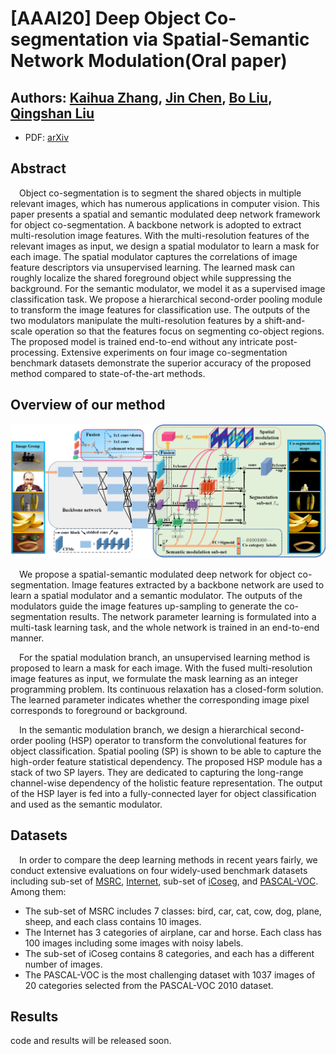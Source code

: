 # [AAAI20] Deep Object Co-segmentation via Spatial-Semantic Network Modulation(Oral paper)
## Authors: [Kaihua Zhang](http://kaihuazhang.net/), [Jin Chen](https://github.com/cj4L), [Bo Liu](https://scholar.google.com/citations?user=2Fe93n8AAAAJ&hl=en), [Qingshan Liu](https://scholar.google.com/citations?user=2Pyf20IAAAAJ&hl=zh-CN)
* PDF: [arXiv](https://arxiv.org/abs/1911.12950)

## Abstract  
&emsp;Object co-segmentation is to segment the shared objects in multiple relevant images, which has numerous applications in computer vision. This paper presents a spatial and semantic modulated deep network framework for object co-segmentation. A backbone network is adopted to extract multi-resolution image features. With the multi-resolution features of the relevant images as input, we design a spatial modulator to learn a mask for each image. The spatial modulator captures the correlations of image feature descriptors via unsupervised learning. The learned mask can roughly localize the shared foreground object while suppressing the background. For the semantic modulator, we model it as a supervised image classification task. We propose a hierarchical second-order pooling module to transform the image features for classification use. The outputs of the two modulators manipulate the multi-resolution features by a shift-and-scale operation so that the features focus on segmenting co-object regions. The proposed model is trained end-to-end without any intricate post-processing. Extensive experiments on four image co-segmentation benchmark datasets demonstrate the superior accuracy of the proposed method compared to state-of-the-art methods.

## Overview of our method
![](https://github.com/cj4L/SSNM-Coseg/raw/master/network.png)

&emsp;We propose a spatial-semantic modulated deep network for object co-segmentation. Image features extracted by a backbone network are used to learn a spatial modulator and a semantic modulator. The outputs of the modulators guide the image features up-sampling to generate the co-segmentation results. The network parameter learning is formulated into a multi-task learning task, and the whole network is trained in an end-to-end manner.

&emsp;For the spatial modulation branch, an unsupervised learning method is proposed to learn a mask for each image. With the fused multi-resolution image features as input, we formulate the mask learning as an integer programming problem. Its continuous relaxation has a closed-form solution. The learned parameter indicates whether the corresponding image pixel corresponds to foreground or background.

&emsp;In the semantic modulation branch, we design a hierarchical second-order pooling (HSP) operator to transform the convolutional features for object classification. Spatial pooling (SP) is shown to be able to capture the high-order feature statistical dependency. The proposed HSP module has a stack of two SP layers. They are dedicated to capturing the long-range channel-wise dependency of the holistic feature representation. The output of the HSP layer is fed into a fully-connected layer for object classification and used as the semantic modulator.

## Datasets
&emsp;In order to compare the deep learning methods in recent years fairly, we conduct extensive evaluations on four widely-used benchmark datasets including sub-set of [MSRC](https://www.microsoft.com/en-us/research/project/image-understanding/?from=http%3A%2F%2Fresearch.microsoft.com%2Fen-us%2Fprojects%2Fobjectclassrecognition%2F), [Internet](http://people.csail.mit.edu/mrub/ObjectDiscovery/), sub-set of [iCoseg](http://chenlab.ece.cornell.edu/projects/touch-coseg/), and [PASCAL-VOC](http://host.robots.ox.ac.uk/pascal/VOC/). Among them:  
* The sub-set of MSRC includes 7 classes: bird, car, cat, cow, dog, plane, sheep, and each class contains 10 images.  
* The Internet has 3 categories of airplane, car and horse. Each class has 100 images including some images with noisy labels.  
* The sub-set of iCoseg contains 8 categories, and each has a different number of images.  
* The PASCAL-VOC is the most challenging dataset with 1037 images of 20 categories selected from the PASCAL-VOC 2010 dataset.

## Results

code and results will be released soon.
